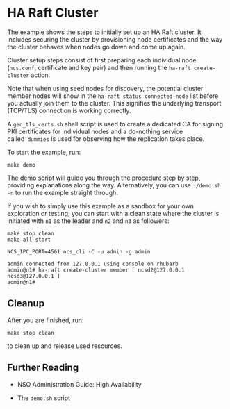HA Raft Cluster
===============

The example shows the steps to initially set up an HA Raft cluster.
It includes securing the cluster by provisioning node certificates
and the way the cluster behaves when nodes go down and come up again.

Cluster setup steps consist of first preparing each individual node
(`ncs.conf`, certificate and key pair) and then running the
`ha-raft create-cluster` action.

Note that when using seed nodes for discovery, the potential cluster
member nodes will show in the `ha-raft status connected-node` list
before you actually join them to the cluster. This signifies the
underlying transport (TCP/TLS) connection is working correctly.

A `gen_tls_certs.sh` shell script is used to create a dedicated CA for
signing PKI certificates for individual nodes and a do-nothing service
called`'dummies` is used for observing how the replication takes place.

To start the example, run:

    make demo

The demo script will guide you through the procedure step by step,
providing explanations along the way. Alternatively, you can use
`./demo.sh -n` to run the example straight through.

If you wish to simply use this example as a sandbox for your own
exploration or testing, you can start with a clean state where the
cluster is initiated with `n1` as the leader and `n2` and `n3` as followers:

    make stop clean
    make all start

    NCS_IPC_PORT=4561 ncs_cli -C -u admin -g admin

    admin connected from 127.0.0.1 using console on rhubarb
    admin@n1# ha-raft create-cluster member [ ncsd2@127.0.0.1 ncsd3@127.0.0.1 ]
    admin@n1#

Cleanup
-------

After you are finished, run:

    make stop clean

to clean up and release used resources.

Further Reading
---------------

+ NSO Administration Guide: High Availability
* The `demo.sh` script
